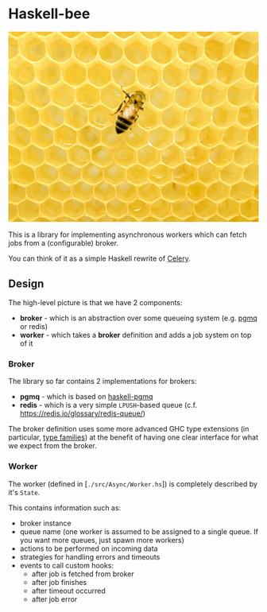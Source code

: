 # Haskell-bee

![bee on a honeycomb](img/bee-wiki.jpg)

This is a library for implementing asynchronous workers which can fetch jobs from a (configurable) broker.

You can think of it as a simple Haskell rewrite of [Celery](https://docs.celeryq.dev/en/stable/).

## Design

The high-level picture is that we have 2 components:
- **broker** - which is an abstraction over some queueing system (e.g. [pgmq](https://gitlab.iscpif.fr/gargantext/haskell-pgmq) or redis)
- **worker** - which takes a **broker** definition and adds a job system on top of it

### Broker

The library so far contains 2 implementations for brokers:
- **pgmq** - which is based on [haskell-pgmq](https://gitlab.iscpif.fr/gargantext/haskell-pgmq)
- **redis** - which is a very simple `LPUSH`-based queue (c.f. https://redis.io/glossary/redis-queue/)

The broker definition uses some more advanced GHC type extensions
(in particular, [type families](https://wiki.haskell.org/GHC/Type_families))
at the benefit of having one clear interface for what we expect from the broker.

### Worker

The worker (defined in [`./src/Async/Worker.hs`]) is completely described by it's `State`.

This contains information such as:
- broker instance
- queue name (one worker is assumed to be assigned to a single queue. If you want more queues, just spawn more workers)
- actions to be performed on incoming data
- strategies for handling errors and timeouts
- events to call custom hooks:
  - after job is fetched from broker
  - after job finishes
  - after timeout occurred
  - after job error
